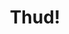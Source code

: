 ---
title: "Thud!"
storyType: standard
connections:
  prequel:
    - night-watch
    - wheres-my-cow
  sequel:
    - snuff
  minor:
    - minutes
---